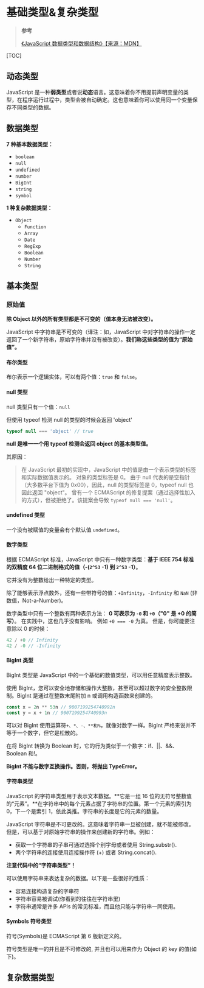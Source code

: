 # 基础类型&复杂类型

> **参考**
>
> [《JavaScript 数据类型和数据结构》【来源：MDN】](https://developer.mozilla.org/zh-CN/docs/Web/JavaScript/Data_structures)

[TOC]

## 动态类型

JavaScript 是一种**弱类型**或者说**动态**语言。这意味着你不用提前声明变量的类型，在程序运行过程中，类型会被自动确定。这也意味着你可以使用同一个变量保存不同类型的数据。

## 数据类型

**7 种基本数据类型：**

- `boolean`
- `null`
- `undefined`
- `number`
- `BigInt`
- `string`
- `symbol`

**1 种复杂数据类型：**

- `Object`
  - `Function`
  - `Array`
  - `Date`
  - `RegExp`
  - `Boolean`
  - `Number`
  - `String`

## 基本类型

### 原始值

**除 Object 以外的所有类型都是不可变的（值本身无法被改变）。**

JavaScript 中字符串是不可变的（译注：如，JavaScript 中对字符串的操作一定返回了一个新字符串，原始字符串并没有被改变）。**我们称这些类型的值为“原始值”。**

#### 布尔类型

布尔表示一个逻辑实体，可以有两个值：`true` 和 `false`。

#### null 类型

null 类型只有一个值：`null`

但使用 typeof 检测 null 的类型的时候会返回 'object'

```js
typeof null === 'object' // true
```

**null 是唯一一个用 typeof 检测会返回 object 的基本类型值。**

其原因：

> 在 JavaScript 最初的实现中，JavaScript 中的值是由一个表示类型的标签和实际数据值表示的。
> 对象的类型标签是 0。
> 由于 null 代表的是空指针（大多数平台下值为 0x00），因此，null 的类型标签是 0，typeof null 也因此返回 "object"。
> 曾有一个 ECMAScript 的修复提案（通过选择性加入的方式），但被拒绝了。该提案会导致 `typeof null === 'null'`。

#### undefined 类型

一个没有被赋值的变量会有个默认值 `undefined`。

#### 数字类型

根据 ECMAScript 标准，JavaScript 中只有一种数字类型：**基于 IEEE 754 标准的双精度 64 位二进制格式的值（-(`2^53` -1) 到 `2^53` -1）**。

它并没有为整数给出一种特定的类型。

除了能够表示浮点数外，还有一些带符号的值：`+Infinity`，`-Infinity` 和 `NaN` (非数值，Not-a-Number)。

数字类型中只有一个整数有两种表示方法： **0 可表示为 `-0` 和 `+0`（"0" 是 +0 的简写）**。 在实践中，这也几乎没有影响。 例如 `+0 === -0` 为真。 但是，你可能要注意除以 0 的时候：

```js
42 / +0 // Infinity
42 / -0 // -Infinity
```

#### BigInt 类型

BigInt 类型是 JavaScript 中的一个基础的数值类型，可以用任意精度表示整数。

使用 BigInt，您可以安全地存储和操作大整数，甚至可以超过数字的安全整数限制。BigInt 是通过在整数末尾附加 n 或调用构造函数来创建的。

```js
const x = 2n ** 53n // 9007199254740992n
const y = x + 1n // 9007199254740993n
```

可以对 BigInt 使用运算符`+、*、-、**和%`，就像对数字一样。BigInt 严格来说并不等于一个数字，但它是松散的。

在将 BigInt 转换为 Boolean 时，它的行为类似于一个数字：if、||、&&、Boolean 和!。

**BigInt 不能与数字互换操作。否则，将抛出 TypeError。**

#### 字符串类型

JavaScript 的字符串类型用于表示文本数据。**它是一组 16 位的无符号整数值的“元素”。**在字符串中的每个元素占据了字符串的位置。第一个元素的索引为 0，下一个是索引 1，依此类推。字符串的长度是它的元素的数量。

JavaScript 字符串是不可更改的。这意味着字符串一旦被创建，就不能被修改。但是，可以基于对原始字符串的操作来创建新的字符串。例如：

- 获取一个字符串的子串可通过选择个别字母或者使用 String.substr().
- 两个字符串的连接使用连接操作符 (+) 或者 String.concat().

**注意代码中的“字符串类型”！**

可以使用字符串来表达复杂的数据。以下是一些很好的性质：

- 容易连接构造复杂的字串符
- 字符串容易被调试(你看到的往往在字符串里)
- 字符串通常是许多 APIs 的常见标准，而且他只能与字符串一同使用。

#### Symbols 符号类型

符号(Symbols)是 ECMAScript 第 6 版新定义的。

符号类型是唯一的并且是不可修改的, 并且也可以用来作为 Object 的 key 的值(如下)。

## 复杂数据类型
